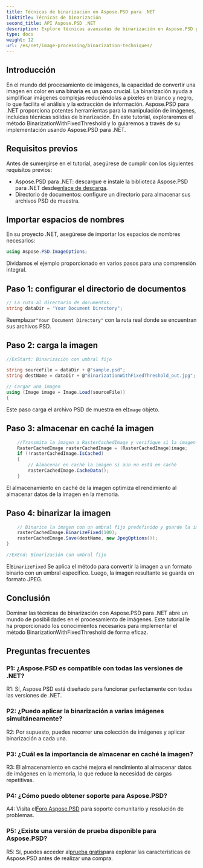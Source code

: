 ```yaml
---
title: Técnicas de binarización en Aspose.PSD para .NET
linktitle: Técnicas de binarización
second_title: API Aspose.PSD .NET
description: Explore técnicas avanzadas de binarización en Aspose.PSD para .NET. Convierta imágenes en color a binarias con facilidad utilizando el método BinarizationWithFixedThreshold.
type: docs
weight: 12
url: /es/net/image-processing/binarization-techniques/
---
```

## Introducción

En el mundo del procesamiento de imágenes, la capacidad de convertir una imagen en color en una binaria es un paso crucial. La binarización ayuda a simplificar imágenes complejas reduciéndolas a píxeles en blanco y negro, lo que facilita el análisis y la extracción de información. Aspose.PSD para .NET proporciona potentes herramientas para la manipulación de imágenes, incluidas técnicas sólidas de binarización. En este tutorial, exploraremos el método BinarizationWithFixedThreshold y lo guiaremos a través de su implementación usando Aspose.PSD para .NET.

## Requisitos previos

Antes de sumergirse en el tutorial, asegúrese de cumplir con los siguientes requisitos previos:

-  Aspose.PSD para .NET: descargue e instale la biblioteca Aspose.PSD para .NET desde[enlace de descarga](https://releases.aspose.com/psd/net/).
- Directorio de documentos: configure un directorio para almacenar sus archivos PSD de muestra.

## Importar espacios de nombres

En su proyecto .NET, asegúrese de importar los espacios de nombres necesarios:

```csharp
using Aspose.PSD.ImageOptions;
```

Dividamos el ejemplo proporcionado en varios pasos para una comprensión integral.

## Paso 1: configurar el directorio de documentos

```csharp
// La ruta al directorio de documentos.
string dataDir = "Your Document Directory";
```

 Reemplazar`"Your Document Directory"` con la ruta real donde se encuentran sus archivos PSD.

## Paso 2: carga la imagen

```csharp
//ExStart: Binarización con umbral fijo

string sourceFile = dataDir + @"sample.psd";
string destName = dataDir + @"BinarizationWithFixedThreshold_out.jpg";

// Cargar una imagen
using (Image image = Image.Load(sourceFile))
{
```

 Este paso carga el archivo PSD de muestra en el`Image` objeto.

## Paso 3: almacenar en caché la imagen

```csharp
	//Transmita la imagen a RasterCachedImage y verifique si la imagen está almacenada en caché
	RasterCachedImage rasterCachedImage = (RasterCachedImage)image;
	if (!rasterCachedImage.IsCached)
	{
		// Almacenar en caché la imagen si aún no está en caché
		rasterCachedImage.CacheData();
	}
```

El almacenamiento en caché de la imagen optimiza el rendimiento al almacenar datos de la imagen en la memoria.

## Paso 4: binarizar la imagen

```csharp
	// Binarice la imagen con un umbral fijo predefinido y guarde la imagen resultante
	rasterCachedImage.BinarizeFixed(100);
	rasterCachedImage.Save(destName, new JpegOptions());
}

//ExEnd: Binarización con umbral fijo
```

 El`BinarizeFixed` Se aplica el método para convertir la imagen a un formato binario con un umbral específico. Luego, la imagen resultante se guarda en formato JPEG.

## Conclusión

Dominar las técnicas de binarización con Aspose.PSD para .NET abre un mundo de posibilidades en el procesamiento de imágenes. Este tutorial le ha proporcionado los conocimientos necesarios para implementar el método BinarizationWithFixedThreshold de forma eficaz.

## Preguntas frecuentes

### P1: ¿Aspose.PSD es compatible con todas las versiones de .NET?

R1: Sí, Aspose.PSD está diseñado para funcionar perfectamente con todas las versiones de .NET.

### P2: ¿Puedo aplicar la binarización a varias imágenes simultáneamente?

R2: Por supuesto, puedes recorrer una colección de imágenes y aplicar binarización a cada una.

### P3: ¿Cuál es la importancia de almacenar en caché la imagen?

R3: El almacenamiento en caché mejora el rendimiento al almacenar datos de imágenes en la memoria, lo que reduce la necesidad de cargas repetitivas.

### P4: ¿Cómo puedo obtener soporte para Aspose.PSD?

 A4: Visita el[Foro Aspose.PSD](https://forum.aspose.com/c/psd/34) para soporte comunitario y resolución de problemas.

### P5: ¿Existe una versión de prueba disponible para Aspose.PSD?

 R5: Sí, puedes acceder al[prueba gratis](https://releases.aspose.com/)para explorar las características de Aspose.PSD antes de realizar una compra.